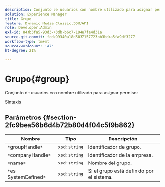 ```yaml
---
description: Conjunto de usuarios con nombre utilizado para asignar permisos.
solution: Experience Manager
title: Grupo
feature: Dynamic Media Classic,SDK/API
role: Developer,Admin
exl-id: 843b3fa5-93d3-43db-b6c7-194e7fa4d31a
source-git-commit: fcda99340a18d5037157723bb3bdca5fa9df3277
workflow-type: tm+mt
source-wordcount: '47'
ht-degree: 21%

---
```


# Grupo{#group}

Conjunto de usuarios con nombre utilizado para asignar permisos.

Sintaxis

## Parámetros {#section-2fc9bea56b6d4b72b80d4f04c5f9b862}

| Nombre | Tipo | Descripción |
|---|---|---|
| `*`groupHandle`*` | `xsd:string` | Identificador de grupo. |
| `*`companyHandle`*` | `xsd:string` | Identificador de la empresa. |
| `*`name`*` | `xsd:string` | Nombre del grupo. |
| `*`es SystemDefined`*` | `xsd:string` | Si el grupo está definido por el sistema. |
